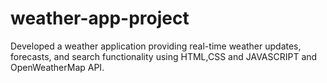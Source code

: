 # weather-app-project
Developed a weather application providing real-time weather updates, forecasts, and search functionality using HTML,CSS and JAVASCRIPT and OpenWeatherMap API.
